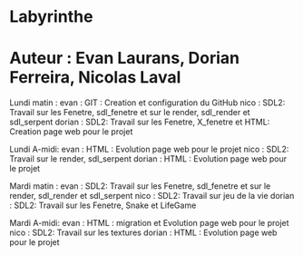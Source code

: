 # Labyrinthe
# Auteur : Evan Laurans, Dorian Ferreira, Nicolas Laval


Lundi matin :
  evan : GIT : Creation et configuration du GitHub
  nico : SDL2: Travail sur les Fenetre, sdl_fenetre et sur le render, sdl_render et sdl_serpent
  dorian : SDL2: Travail sur les Fenetre, X_fenetre et HTML: Creation page web pour le projet
 
 Lundi A-midi:
  evan : HTML : Evolution page web pour le projet
  nico : SDL2: Travail sur le render, sdl_serpent
  dorian : HTML : Evolution page web pour le projet
  
  Mardi matin :
  evan : SDL2: Travail sur les Fenetre, sdl_fenetre et sur le render, sdl_render et sdl_serpent
  nico : SDL2: Travail sur jeu de la vie 
  dorian : SDL2: Travail sur les Fenetre, Snake et LifeGame
  
 Mardi A-midi:
  evan : HTML : migration et Evolution page web pour le projet
  nico : SDL2: Travail sur les textures
  dorian : HTML : Evolution page web pour le projet
